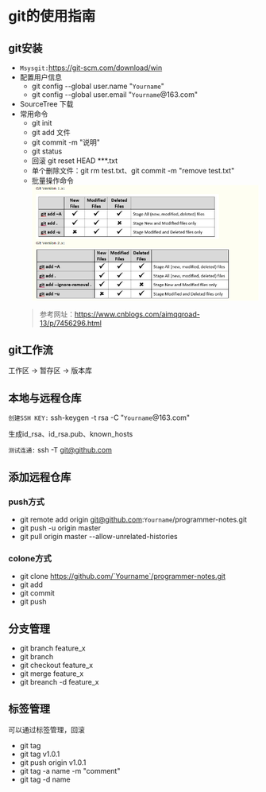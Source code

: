 # git的使用指南
## git安装
- `Msysgit:`https://git-scm.com/download/win
- 配置用户信息
  - git config --global user.name "`Yourname`"
  - git config --global user.email "`Yourname`@163.com"
- SourceTree 下载
- 常用命令
  - git init
  - git add 文件
  - git commit -m "说明"
  - git status
  - 回滚 git reset HEAD ***.txt 
  - 单个删除文件：git rm test.txt、git commit -m "remove test.txt"
  - 批量操作命令
  ![批量操作命令](git_use/pic_01.png)
  > 参考网址：https://www.cnblogs.com/aimqqroad-13/p/7456296.html
## git工作流
工作区 -> 暂存区 -> 版本库

## 本地与远程仓库
`创建SSH KEY:`
ssh-keygen -t rsa -C "`Yourname`@163.com"

生成id_rsa、id_rsa.pub、known_hosts

`测试连通:`
ssh -T git@github.com

## 添加远程仓库
### push方式
* git remote add origin git@github.com:`Yourname`/programmer-notes.git
* git push -u origin master
* git pull origin master --allow-unrelated-histories

### colone方式
* git clone https://github.com/`Yourname`/programmer-notes.git
* git add
* git commit
* git push


## 分支管理
- git branch feature_x
- git branch 
- git checkout feature_x
- git merge feature_x
- git breanch -d feature_x

## 标签管理

可以通过标签管理，回滚

- git tag 
- git tag v1.0.1
- git push origin v1.0.1
- git tag -a name -m "comment"
- git tag -d name
